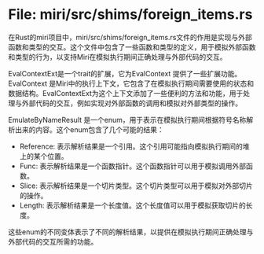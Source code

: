 # File: miri/src/shims/foreign_items.rs

在Rust的miri项目中，miri/src/shims/foreign_items.rs文件的作用是实现与外部函数和类型的交互。这个文件中包含了一些函数和类型的定义，用于模拟外部函数和类型的行为，以支持Miri在模拟执行期间正确处理与外部代码的交互。

EvalContextExt是一个trait的扩展，它为EvalContext 提供了一些扩展功能。EvalContext 是Miri中的执行上下文，它包含了在模拟执行期间需要使用的状态和数据结构。EvalContextExt为这个上下文添加了一些便利的方法和功能，用于处理与外部代码的交互，例如实现对外部函数的调用和模拟对外部类型的操作。

EmulateByNameResult 是一个enum，用于表示在模拟执行期间根据符号名称解析出来的内容。这个enum包含了几个可能的结果：

- Reference: 表示解析结果是一个引用。这个引用可能指向模拟执行期间的堆上的某个位置。
- Func: 表示解析结果是一个函数指针。这个函数指针可以用于模拟调用外部函数。
- Slice: 表示解析结果是一个切片类型。这个切片类型可以用于模拟对外部切片的操作。
- Length: 表示解析结果是一个长度值。这个长度值可以用于模拟获取切片的长度。

这些enum的不同变体表示了不同的解析结果，以提供在模拟执行期间正确处理与外部代码的交互所需的功能。

